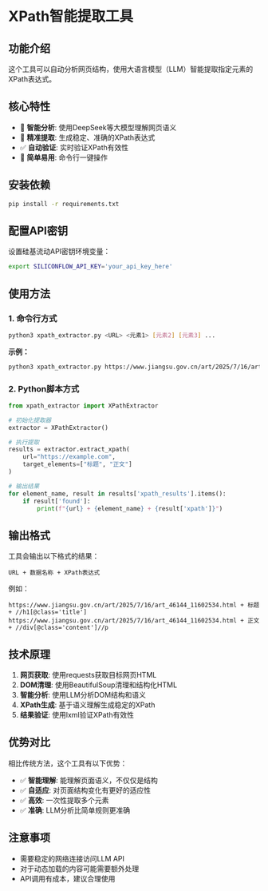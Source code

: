 # XPath智能提取工具

## 功能介绍

这个工具可以自动分析网页结构，使用大语言模型（LLM）智能提取指定元素的XPath表达式。

## 核心特性

- 🤖 **智能分析**: 使用DeepSeek等大模型理解网页语义
- 🎯 **精准提取**: 生成稳定、准确的XPath表达式  
- ✅ **自动验证**: 实时验证XPath有效性
- 🚀 **简单易用**: 命令行一键操作

## 安装依赖

```bash
pip install -r requirements.txt
```

## 配置API密钥

设置硅基流动API密钥环境变量：

```bash
export SILICONFLOW_API_KEY='your_api_key_here'
```

## 使用方法

### 1. 命令行方式

```bash
python3 xpath_extractor.py <URL> <元素1> [元素2] [元素3] ...
```

**示例：**
```bash
python3 xpath_extractor.py https://www.jiangsu.gov.cn/art/2025/7/16/art_46144_11602534.html 标题 正文
```

### 2. Python脚本方式

```python
from xpath_extractor import XPathExtractor

# 初始化提取器
extractor = XPathExtractor()

# 执行提取
results = extractor.extract_xpath(
    url="https://example.com", 
    target_elements=["标题", "正文"]
)

# 输出结果
for element_name, result in results['xpath_results'].items():
    if result['found']:
        print(f"{url} + {element_name} + {result['xpath']}")
```

## 输出格式

工具会输出以下格式的结果：

```
URL + 数据名称 + XPath表达式
```

例如：
```
https://www.jiangsu.gov.cn/art/2025/7/16/art_46144_11602534.html + 标题 + //h1[@class='title']
https://www.jiangsu.gov.cn/art/2025/7/16/art_46144_11602534.html + 正文 + //div[@class='content']//p
```

## 技术原理

1. **网页获取**: 使用requests获取目标网页HTML
2. **DOM清理**: 使用BeautifulSoup清理和结构化HTML
3. **智能分析**: 使用LLM分析DOM结构和语义
4. **XPath生成**: 基于语义理解生成稳定的XPath
5. **结果验证**: 使用lxml验证XPath有效性

## 优势对比

相比传统方法，这个工具有以下优势：

- ✅ **智能理解**: 能理解页面语义，不仅仅是结构
- ✅ **自适应**: 对页面结构变化有更好的适应性
- ✅ **高效**: 一次性提取多个元素
- ✅ **准确**: LLM分析比简单规则更准确

## 注意事项

- 需要稳定的网络连接访问LLM API
- 对于动态加载的内容可能需要额外处理
- API调用有成本，建议合理使用